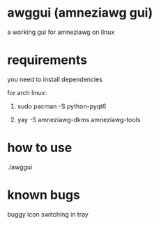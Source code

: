 # awggui (amneziawg gui)
a working gui for amneziawg on linux

# requirements

you need to install dependencies

for arch linux: 

1. sudo pacman -S python-pyqt6

2. yay -S amneziawg-dkms amneziawg-tools

# how to use

./awggui

# known bugs

buggy icon switching in tray
